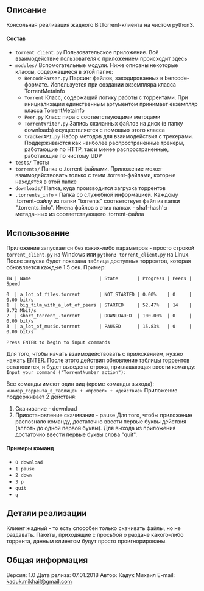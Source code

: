 ﻿## Описание

Консольная реализация жадного BitTorrent-клиента на чистом python3.

#### Состав

- ```torrent_client.py``` Пользовательское приложение. Всё взаимодействие пользователя с приложением происходит здесь
- ```modules/``` Вспомогательные модули. Ниже описаны некоторые классы, содержащиеся в этой папке:
  - ```BencodeParser.py``` Парсинг файлов, закодированных в bencode-формате. Используется при создании экземпляра класса TorrentMetainfo
  - ```Torrent``` Класс, содержащий логику работы с торрентами. При инициализации единственным аргументом принимает екземпляр класса TorrentMetainfo
  - ```Peer.py``` Класс пира с соответствующими методами
  - ```TorrentWriter.py``` Запись скачанных файлов на диск (в папку downloads) осуществляется с помощью этого класса
  - ```trackerAPI.py``` Набор методов для взаимодействия с трекерами. Поддерживаются как наиболее распространенные трекеры, работающие по HTTP, так и менее распространенные, работающие по чистому UDP
- ```tests/``` Тесты
- ```torrents/``` Папка с .torrent-файлами. Приложение может взаимодействовать только с теми .torrent-файлами, которые находятся в этой папке
- ```downloads/``` Папка, куда производится загрузка торрентов
- ```.torrents_info``` - Папка со служебной информацией. Каждому .torrent-файлу из папки "torrents" соответствует файл из папки ".torrents_info". Имена файлов в этих папках - sha1-hash'ы метаданных из соответствующего .torrent-файла

## Использование

Приложение запускается без каких-либо параметров - просто строкой ```torrent_client.py``` на Windows или ```python3 torrent_client.py``` на Linux.
После запуска будет показана таблица доступных торрентов, которая обновляется каждые 1.5 сек. Пример:
```
TN | Name                         | State       | Progress | Peers | Speed

0  | a_lot_of_files.torrent       | NOT_STARTED | 0.00%    | 0     | 0.00 bit/s
1  | big_film_with_a_lot_of_peers | STARTED     | 52.47%   | 14    | 9.72 Mbit/s
2  | short_torrent_.torrent       | DOWNLOADED  | 100.00%  | 0     | 0.00 bit/s
3  | a_lot_of_music.torrent       | PAUSED      | 15.83%   | 0     | 0.00 bit/s

Press ENTER to begin to input commands
```
Для того, чтобы начать взаимодействовать с приложением, нужно нажать ENTER. После этого действия обновление таблицы торрентов остановится, и будет выведена строка, приглашающая ввести команду:
```Input your command ("TorrentNumber action"):```

Все команды имеют один вид (кроме команды выхода):
```<номер_торрента_в_таблице> + <пробел> + <действие>```
Приложение поддерживает 2 действия:
1. Скачивание - download
2. Приостановление скачивания - pause
Для того, чтобы приложение распознало команду, достаточно ввести первые буквы действия (вплоть до одной первой буквы).
Для выхода из приложения достаточно ввести первые буквы слова "quit".

#### Примеры команд

* ```0 download```
* ```1 pause```
* ```2 down```
* ```3 p```
* ```quit```
* ```q```

## Детали реализации

Клиент жадный - то есть способен только скачивать файлы, но не раздавать. Пакеты, приходящие с просьбой о раздаче какого-либо торрента, данным клиентом будут просто проигнорированы.

## Общая информация

Версия: 1.0
Дата релиза: 07.01.2018
Автор: Кадук Михаил
E-mail: kaduk.mikhail@gmail.com
